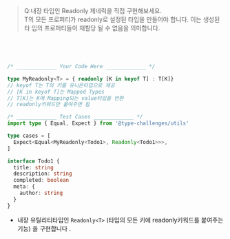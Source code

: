 > Q:내장 타입인 Readonly<T> 제네릭을 직접 구현해보세요.  
  T의 모든 프로퍼티가 readonly로 설정된 타입을 만들어야 합니다. 이는 생성된 타 입의 프로퍼티들이 재할당 될 수 없음을 의미합니다.

  <br>
  
```ts


/* _____________ Your Code Here _____________ */

type MyReadonly<T> = { readonly [K in keyof T] : T[K]}
// keyof T는 T의 키를 유니온타입으로 제공 
// [K in keyof T]는 Mapped Types 
// T[K]는 K에 Mapping되는 value타입을 반환
// readonly키워드만 붙여주면 됨

/* _____________ Test Cases _____________ */
import type { Equal, Expect } from '@type-challenges/utils'

type cases = [
  Expect<Equal<MyReadonly<Todo1>, Readonly<Todo1>>>,
]

interface Todo1 {
  title: string
  description: string
  completed: boolean
  meta: {
    author: string
  }
}

```
- 내장 유틸리티타입인 `Readonly<T>` (타입의 모든 키에 readonly키워드를 붙여주는 기능) 을 구현합니다 .
